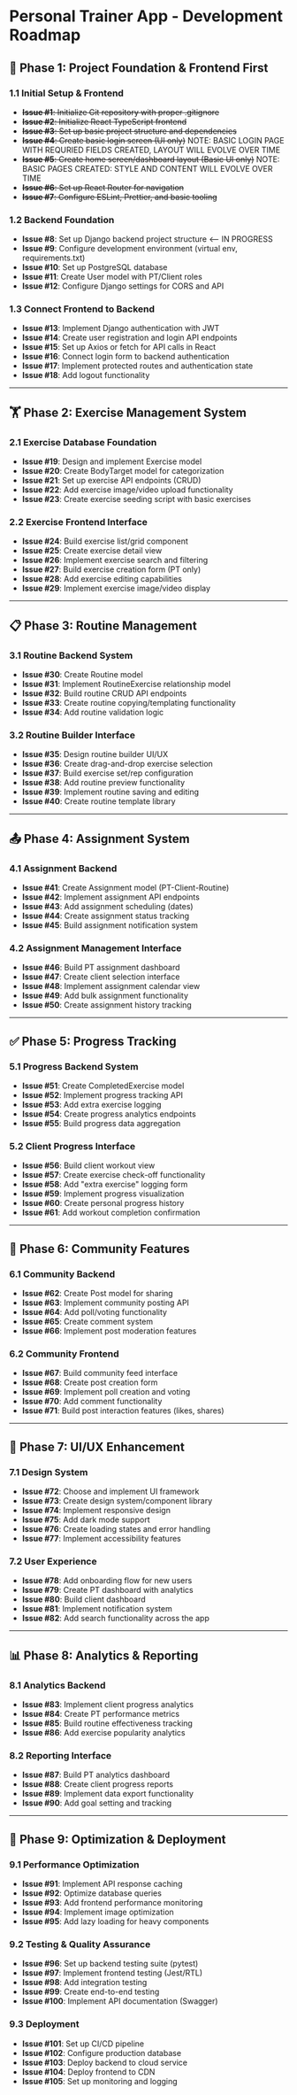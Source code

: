# Personal Trainer App - Development Roadmap

## 🚀 Phase 1: Project Foundation & Frontend First

### 1.1 Initial Setup & Frontend
- ~~**Issue #1**: Initialize Git repository with proper .gitignore~~
- ~~**Issue #2**: Initialize React TypeScript frontend~~
- ~~**Issue #3**: Set up basic project structure and dependencies~~
- ~~**Issue #4**: Create basic login screen (UI only)~~ NOTE: BASIC LOGIN PAGE WITH REQURIED FIELDS CREATED, LAYOUT WILL EVOLVE OVER TIME
- ~~**Issue #5**: Create home screen/dashboard layout (Basic UI only)~~ NOTE: BASIC PAGES CREATED: STYLE AND CONTENT WILL EVOLVE OVER TIME
- ~~**Issue #6**: Set up React Router for navigation~~
- ~~**Issue #7**: Configure ESLint, Prettier, and basic tooling~~

### 1.2 Backend Foundation
- **Issue #8**: Set up Django backend project structure <-- IN PROGRESS
- **Issue #9**: Configure development environment (virtual env, requirements.txt)
- **Issue #10**: Set up PostgreSQL database
- **Issue #11**: Create User model with PT/Client roles
- **Issue #12**: Configure Django settings for CORS and API

### 1.3 Connect Frontend to Backend
- **Issue #13**: Implement Django authentication with JWT
- **Issue #14**: Create user registration and login API endpoints
- **Issue #15**: Set up Axios or fetch for API calls in React
- **Issue #16**: Connect login form to backend authentication
- **Issue #17**: Implement protected routes and authentication state
- **Issue #18**: Add logout functionality

---

## 🏋️ Phase 2: Exercise Management System

### 2.1 Exercise Database Foundation
- **Issue #19**: Design and implement Exercise model
- **Issue #20**: Create BodyTarget model for categorization
- **Issue #21**: Set up exercise API endpoints (CRUD)
- **Issue #22**: Add exercise image/video upload functionality
- **Issue #23**: Create exercise seeding script with basic exercises

### 2.2 Exercise Frontend Interface
- **Issue #24**: Build exercise list/grid component
- **Issue #25**: Create exercise detail view
- **Issue #26**: Implement exercise search and filtering
- **Issue #27**: Build exercise creation form (PT only)
- **Issue #28**: Add exercise editing capabilities
- **Issue #29**: Implement exercise image/video display

---

## 📋 Phase 3: Routine Management

### 3.1 Routine Backend System
- **Issue #30**: Create Routine model
- **Issue #31**: Implement RoutineExercise relationship model
- **Issue #32**: Build routine CRUD API endpoints
- **Issue #33**: Create routine copying/templating functionality
- **Issue #34**: Add routine validation logic

### 3.2 Routine Builder Interface
- **Issue #35**: Design routine builder UI/UX
- **Issue #36**: Create drag-and-drop exercise selection
- **Issue #37**: Build exercise set/rep configuration
- **Issue #38**: Add routine preview functionality
- **Issue #39**: Implement routine saving and editing
- **Issue #40**: Create routine template library

---

## 📤 Phase 4: Assignment System

### 4.1 Assignment Backend
- **Issue #41**: Create Assignment model (PT-Client-Routine)
- **Issue #42**: Implement assignment API endpoints
- **Issue #43**: Add assignment scheduling (dates)
- **Issue #44**: Create assignment status tracking
- **Issue #45**: Build assignment notification system

### 4.2 Assignment Management Interface
- **Issue #46**: Build PT assignment dashboard
- **Issue #47**: Create client selection interface
- **Issue #48**: Implement assignment calendar view
- **Issue #49**: Add bulk assignment functionality
- **Issue #50**: Create assignment history tracking

---

## ✅ Phase 5: Progress Tracking

### 5.1 Progress Backend System
- **Issue #51**: Create CompletedExercise model
- **Issue #52**: Implement progress tracking API
- **Issue #53**: Add extra exercise logging
- **Issue #54**: Create progress analytics endpoints
- **Issue #55**: Build progress data aggregation

### 5.2 Client Progress Interface
- **Issue #56**: Build client workout view
- **Issue #57**: Create exercise check-off functionality
- **Issue #58**: Add "extra exercise" logging form
- **Issue #59**: Implement progress visualization
- **Issue #60**: Create personal progress history
- **Issue #61**: Add workout completion confirmation

---

## 🤝 Phase 6: Community Features

### 6.1 Community Backend
- **Issue #62**: Create Post model for sharing
- **Issue #63**: Implement community posting API
- **Issue #64**: Add poll/voting functionality
- **Issue #65**: Create comment system
- **Issue #66**: Implement post moderation features

### 6.2 Community Frontend
- **Issue #67**: Build community feed interface
- **Issue #68**: Create post creation form
- **Issue #69**: Implement poll creation and voting
- **Issue #70**: Add comment functionality
- **Issue #71**: Build post interaction features (likes, shares)

---

## 🎨 Phase 7: UI/UX Enhancement

### 7.1 Design System
- **Issue #72**: Choose and implement UI framework
- **Issue #73**: Create design system/component library
- **Issue #74**: Implement responsive design
- **Issue #75**: Add dark mode support
- **Issue #76**: Create loading states and error handling
- **Issue #77**: Implement accessibility features

### 7.2 User Experience
- **Issue #78**: Add onboarding flow for new users
- **Issue #79**: Create PT dashboard with analytics
- **Issue #80**: Build client dashboard
- **Issue #81**: Implement notification system
- **Issue #82**: Add search functionality across the app

---

## 📊 Phase 8: Analytics & Reporting

### 8.1 Analytics Backend
- **Issue #83**: Implement client progress analytics
- **Issue #84**: Create PT performance metrics
- **Issue #85**: Build routine effectiveness tracking
- **Issue #86**: Add exercise popularity analytics

### 8.2 Reporting Interface
- **Issue #87**: Build PT analytics dashboard
- **Issue #88**: Create client progress reports
- **Issue #89**: Implement data export functionality
- **Issue #90**: Add goal setting and tracking

---

## 🚀 Phase 9: Optimization & Deployment

### 9.1 Performance Optimization
- **Issue #91**: Implement API response caching
- **Issue #92**: Optimize database queries
- **Issue #93**: Add frontend performance monitoring
- **Issue #94**: Implement image optimization
- **Issue #95**: Add lazy loading for heavy components

### 9.2 Testing & Quality Assurance
- **Issue #96**: Set up backend testing suite (pytest)
- **Issue #97**: Implement frontend testing (Jest/RTL)
- **Issue #98**: Add integration testing
- **Issue #99**: Create end-to-end testing
- **Issue #100**: Implement API documentation (Swagger)

### 9.3 Deployment
- **Issue #101**: Set up CI/CD pipeline
- **Issue #102**: Configure production database
- **Issue #103**: Deploy backend to cloud service
- **Issue #104**: Deploy frontend to CDN
- **Issue #105**: Set up monitoring and logging
